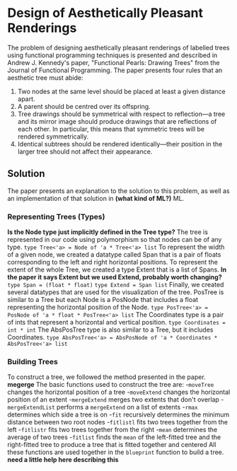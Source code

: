 # Design of Aesthetically Pleasant Renderings
The problem of designing aesthetically pleasant renderings of labelled trees using functional programming techniques is presented and described in Andrew J. Kennedy's paper, "Functional Pearls: Drawing Trees" from the Journal of Functional Programming. The paper presents four rules that an aesthetic tree must abide: 
1. Two nodes at the same level should be placed at least a given distance apart.
2. A parent should be centred over its offspring.
3. Tree drawings should be symmetrical with respect to reflection—a tree and
its mirror image should produce drawings that are reflections of each other. In
particular, this means that symmetric trees will be rendered symmetrically.
4. Identical subtrees should be rendered identically—their position in the larger
tree should not affect their appearance.

## Solution
The paper presents an explanation to the solution to this problem, as well as an implementation of that solution in **(what kind of ML?)** ML. 
### Representing Trees (Types)
**Is the Node type just implicitly defined in the Tree type?**
The tree is represented in our code using polymorphism so that nodes can be of any type.
`type Tree<'a> = Node of 'a * Tree<'a> list`
To represent the width of a given node, we created a datatype called Span that is a pair of floats corresponding to the left and right horizontal positions. To represent the extent of the whole Tree, we created a type Extent that is a list of Spans. **In the paper it says Extent but we used Extend, probably worth changing?** 
`type Span = (float * float)`
`type Extend = Span list`
Finally, we created several datatypes that are used for the visualization of the tree. PosTree is similar to a Tree but each Node is a PosNode that includes a float representing the horizontal position of the Node.
`type PosTree<'a> = PosNode of 'a * float * PosTree<'a> list`
The Coordinates type is a pair of ints that represent a horizontal and vertical position.
`type Coordinates = int * int`
The AbsPosTree type is also similar to a Tree, but it includes Coordinates.
`type AbsPosTree<'a> = AbsPosNode of 'a * Coordinates * AbsPosTree<'a> list`
### Building Trees
To construct a tree, we followed the method presented in the paper. 
**megerge**
The basic functions used to construct the tree are:
-`moveTree` changes the horizontal position of a tree
-`moveExtend` changes the horizontal position of an extent
-`mergeExtend` merges two extents that don't overlap
-`mergeExtendList` performs a `mergeExtend` on a list of extents
-`rmax` determines which side a tree is on
-`fit` recursively determines the minimum distance between two root nodes
-`fitlistl` fits two trees together from the left
-`fitlistr` fits two trees together from the right
-`mean` determines the average of two trees
-`fitlist` finds the `mean` of the left-fitted tree and the right-fitted tree to produce a tree that is fitted together and centered
All these functions are used together in the `blueprint` function to build a tree. **need a little help here describing this**


